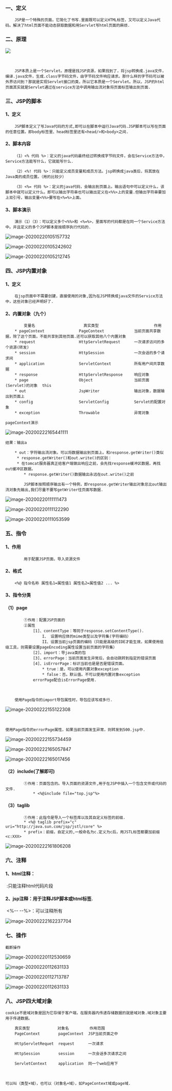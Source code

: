 ### 一、定义

```
	JSP是一个特殊的页面，它简化了书写.里面既可以定义HTML标签，又可以定义Java代码。解决了html页面不能动态获取数据和用Servlet写html页面的麻烦.
```

### 二、原理

![](..\img\JSP原理.png)

​	

```
	JSP本质上是一个Servlet。原理是找JSP资源，如果找到了，将jsp转换成.java文件，编译.java文件，生成.class字节码文件，由字节码文件响应请求。那什么样的字节码可以被外界访问到？那就是实现Servlet接口的类，所以它本质是一个Servlet。所以，JSP的html页面其实就是Servlet通过在service方法中调用输出流对象将页面标签输出到页面.
```

### 三、JSP的脚本

#### 	1、定义

```
	JSP脚本定义了写Java代码的方式,即可以在脚本中运行Java代码.JSP脚本可以写在页面的任意位置。即body标签里、head标签里还有<head/>和<body>之间.
```

#### 	2、脚本内容

		（1）<% 代码 %>：定义的java代码最终经过转换成字节码文件，会在Service方法中，Service方法能写什么，它就能写什么.
		
		（2）<%! 代码 %>：只能定义成员变量和成员方法。jsp转换成java类后，将其放在Java类的成员位置。（用的比较少）
		
		（3）<%= 代码 %>：定义的java代码，会输出到页面上。输出语句中可以定义什么，该脚本中就可以定义什么。即可以输出字符串也可以输出定义在<%%>上的变量.但输出字符串要加上双引号，输出变量<%%>要写在<%=%>上面。
#### 	3、脚本演示

```
	演示（1）（3）：可以定义多个<%%>和 <%=%>，里面写的代码都是在同一个Service方法中。并且定义的多个JSP脚本是按顺序执行代码的.
```

  ![image-20200220105157732](..\img\image-20200220105157732.png)

![image-20200220105242602](..\img\image-20200220105242602.png)

![image-20200220105212745](..\img\image-20200220105212745.png)

### 四、JSP内置对象

#### 	1、定义

```
	在jsp页面中不需要创建，直接使用的对象,因为在JSP转换成java文件的Service方法中，这些对象已经声明好了.
```

#### 	2、内置对象（九个）

```
		变量名						真实类型						作用
	* pageContext				PageContext				当前页面共享数据，除了这个页面，不能共享到其他页面.还可以获取其他八个内置对象
	* request					HttpServletRequest		一次请求访问的多个资源(转发)
	* session					HttpSession				一次会话的多个请求间
	* application				ServletContext			所有用户间共享数据
	* response					HttpServletResponse		响应对象
	* page						Object					当前页面(Servlet)的对象  this
	* out						JspWriter				输出对象，数据输出到页面上
	* config					ServletConfig			Servlet的配置对象
	* exception					Throwable				异常对象
```

```
pageContext演示
```

![image-20200222165441111](..\img\image-20200222165441111.png)

```
结果：输出a
```



```
	* out：字符输出流对象。可以将数据输出到页面上。和response.getWriter()类似
	 * response.getWriter()和out.write()的区别：
	 * 在tomcat服务器真正给客户端做出响应之前，会先找response缓冲区数据，再找out缓冲区数据。
		* response.getWriter()数据输出永远在out.write()之前
```

```
		JSP脚本按照顺序输出有一个特例，即response.getWriter输出对象总比out输出流对象先输出,我们尽量不要写getWriter往页面写数据.
```

![image-20200220111111473](..\img\image-20200220111111473.png)

![image-20200220111122290](..\img\image-20200220111122290.png)

![image-20200220111053599](..\img\image-20200220111053599.png)

### 五、指令

#### 		1、作用

```
		用于配置JSP页面，导入资源文件
```

#### 		2、格式

		<%@ 指令名称 属性名1=属性值1 属性名2=属性值2 ... %>
#### 		3、指令分类

#### 			（1）page

```
		①作用：配置JSP页面的
		②属性
			[1]、contentType：等同于response.setContentType().
				I、 设置响应体的mime类型以及字符集(字符编码）
				II、设置当前jsp页面的编码（只能是高级的IDE才能生效，如果使用低级工具，则需要设置pageEncoding属性设置当前页面的字符集）
			[2]、import：导java类的包
			[3]、errorPage：当前页面发生异常后，会自动跳转到指定的错误页面
			[4]、isErrorPage：标识当前也是是否是错误页面。
				* true：是，可以使用内置对象exception
				* false：否。默认值。不可以使用内置对象exception
			errorPage配合isErrorPage使用.
```

​	

```
	使用Page指令的import导包属性时，导包应该写成多行.
```

![image-20200222155122308](..\img\image-20200222155122308.png)

​	

```
使用Page指令的errorPage属性，如果当前页面发生异常，则转发到500.jsp中.
```

![image-20200222155734459](..\img\image-20200222155734459.png)

![image-20200222165057847](..\img\image-20200222165057847.png)

![image-20200222165017456](..\img\image-20200222165017456.png)

#### 			（2）include(了解即可)		

			①作用：页面包含的。导入页面的资源文件,用于在JSP中插入一个包含文件或代码的文件.
				* <%@include file="top.jsp"%>
#### 			（3）taglib	

			①作用：此指令是导入一个标签库以及其自定义标签的前缀.
			* <%@ taglib prefix="c" uri="http://java.sun.com/jsp/jstl/core" %>
			* prefix：前缀，自定义的,一般命名为c.定义为c后，用JSTL标签都要加前缀<c:XXX>
![image-20200222161806208](..\img\image-20200222161806208.png)

### 六、注释

#### 	1、html注释：

​		<!-- -->:只能注释html代码片段

#### 	2、jsp注释：用于注释JSP脚本或html标签.

​		<%-- --%>：可以注释所有

![image-20200222162237704](..\img\image-20200222162237704.png)

### 七、操作

```
截断操作
```

![image-20200220112530659](..\img\image-20200220112530659.png)

![image-20200220112631133](..\img\image-20200220112631133.png)

![image-20200220112713787](..\img\image-20200220112713787.png)

![image-20200220112631133](..\img\image-20200220112631133.png)

### 八、JSP四大域对象

```
cookie不是域对象是因为它存储于客户端，在服务器内传递存储数据的就是域对象.域对象主要用于传递数据。
```



```
	真实类型			对象名 		作用范围
	PageContext        pageContext 	JSP当前页面之中

	HttpServletRequet  request 		一次请求

	HttpSession        session   	一次会话多次请求之间

	ServletContext     application 	同一个web应用下

```

​			

```
可以叫（类型+域），也可以（对象名+域），如PageContext域或page域.	
```

